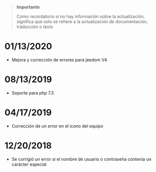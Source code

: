 >**Importante**
>
>Como recordatorio si no hay información sobre la actualización, significa que solo se refiere a la actualización de documentación, traducción o texto

# 01/13/2020

- Mejora y corrección de errores para jeedom V4

# 08/13/2019

- Soporte para php 7.3

# 04/17/2019

- Corrección de un error en el icono del equipo

# 12/20/2018

- Se corrigió un error si el nombre de usuario o contraseña contenía un carácter especial
